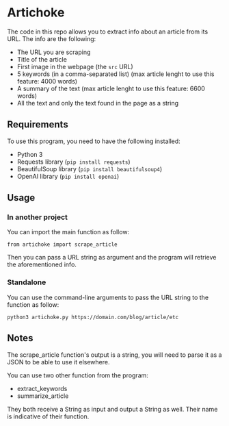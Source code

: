 # Artichoke
The code in this repo allows you to extract info about an article from its URL.
The info are the following:
- The URL you are scraping
- Title of the article
- First image in the webpage (the `src` URL)
- 5 keywords (in a comma-separated list) (max article lenght to use this feature: 4000 words)
- A summary of the text (max article lenght to use this feature: 6600 words)
- All the text and only the text found in the page as a string

## Requirements
To use this program, you need to have the following installed:
- Python 3
- Requests library (`pip install requests`)
- BeautifulSoup library (`pip install beautifulsoup4`)
- OpenAI library (`pip install openai`)

## Usage
### In another project
You can import the main function as follow:
```
from artichoke import scrape_article
```
Then you can pass a URL string as argument and the program will retrieve the aforementioned info.
### Standalone
You can use the command-line arguments to pass the URL string to the function as follow:
```
python3 artichoke.py https://domain.com/blog/article/etc
```

## Notes
The scrape_article function's output is a string, you will need to parse it as a JSON to be able to use it elsewhere.

You can use two other function from the program:
- extract_keywords
- summarize_article

They both receive a String as input and output a String as well. Their name is indicative of their function.